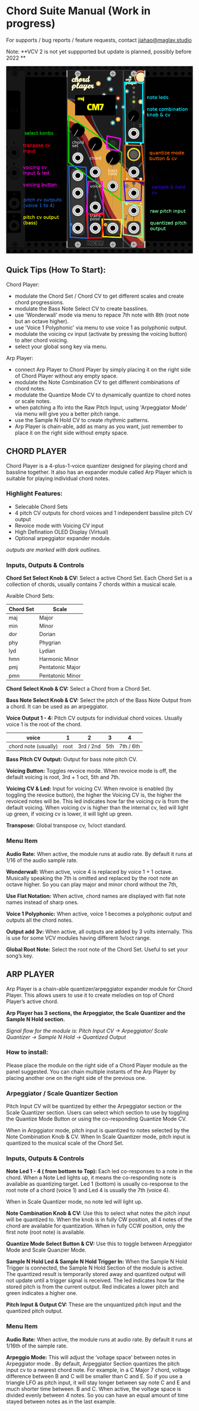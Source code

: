 # Chord Suite Manual (Work in progress)

For supports / bug reports / feature requests, contact jiahao@maglav.studio 

Note: **VCV 2 is not yet suppported but update is planned, possibly before 2022 **

![Alt text](.//chordsuite.png?raw=true "Chord Suite")

## Quick Tips (How To Start):

Chord Player:

- modulate the Chord Set / Chord CV to get different scales and create chord progressions.
- modulate the Bass Note Select CV to create basslines.
- use 'Wonderwall' mode via menu to repace 7th note with 8th (root note but an octave higher).
- use 'Voice 1 Polyphonic' via menu to use voice 1 as polyphonic output.
- modulate the voicing cv input (activate by pressing the voicing button) to alter chord voicing.
- select your global song key via menu.

Arp Player:
- connect Arp Player to Chord Player by simply placing it on the right side of Chord Player without any empty space.
- modulate the Note Combination CV to get different combinations of chord notes.
- modulate the Quantize Mode CV to dynamically quantize to chord notes or scale notes.
- when patching a lfo into the Raw Pitch Input, using 'Arpeggiator Mode' via menu will give you a better pitch range.
- use the Sample N Hold CV to create rhythmic patterns.
- Arp Player is chain-able, add as many as you want, just remember to place it on the right side without empty space. 

## CHORD PLAYER

Chord Player is a 4-plus-1-voice quantizer designed for playing chord and bassline together.
It also has an expander module called Arp Player which is suitable for playing individual chord notes.

### Highlight Features:
	
- Selecable Chord Sets
- 4 pitch CV outputs for chord voices and 1 independent bassline pitch CV output
- Revoice mode with Voicing CV input
- High Defination OLED Display (Virtual)
- Optional arpeggiator expander module.

*outputs are marked with dark outlines.*

### Inputs, Outputs & Controls

**Chord Set Select Knob & CV:** Select a active Chord Set. Each Chord Set is a collection of chords, usually contains 7 chords within a musical scale.

Avaible Chord Sets:

| Chord Set | Scale            |
|-----------|------------------|
| maj       | Major            |
| min       | Minor            |
| dor       | Dorian           |
| phy       | Phygrian         |
| lyd       | Lydian           |
| hmn       | Harmonic Minor   |
| pmj       | Pentatonic Major |
| pmn       | Pentatonic Minor |

**Chord Select Knob & CV:** Select a Chord from a Chord Set.

**Bass Note Select Knob & CV:** Select the pitch of the Bass Note Output from a chord. It can be used as an arpeggiator.

**Voice Output 1 - 4:** Pitch CV outputs for individual chord voices. Usually voice 1 is the root of the chord.
	
| voice                | 1    | 2         | 3   | 4         |
|----------------------|------|-----------|-----|-----------|
| chord note (usually) | root | 3rd / 2nd | 5th | 7th / 6th |



**Bass Pitch CV Output:** Output for bass note pitch CV.

**Voicing Button:** Toggles revoice mode. When revoice mode is off, the default voicing is root, 3rd + 1 oct, 5th and 7th.

**Voicing CV & Led:** Input for voicing CV. When revoice is enabled (by toggling the revoice button), the higher the Voicing CV is, the higher the revoiced notes will be.
This led indicates how far the voicing cv is from the default voicing. When voicing cv is higher than the internal cv, led will light up green, if voicing cv is lower, it will light up green.

**Transpose:** Global transpose cv, 1v/oct standard.

### Menu Item
**Audio Rate:** When active, the module runs at audio rate. By default it runs at 1/16 of the audio sample rate. 

**Wonderwall:** When active, voice 4 is replaced by voice 1 + 1 octave. Musically speaking the 7th is omitted and replaced by the root note an octave higher. So you can play major and minor chord without the 7th,

**Use Flat Notation:** When active, chord names are displayed with flat note names instead of sharp ones.

**Voice 1 Polyphonic:** When active, voice 1 becomes a polyphonic output and outputs all the chord notes.

**Output add 3v:** When active, all outputs are added by 3 volts internally. This is use for some VCV modules having different 1v/oct range.

**Global Root Note:** Select the root note of the Chord Set. Useful to set your song’s key.

## ARP PLAYER

Arp Player is a chain-able quantizer/arpeggiator expander module for Chord Player. This allows users to use it to create melodies on top of Chord Player’s active chord.

**Arp Player has 3 sections, the Arpeggiator, the Scale Quantizer and the Sample N Hold section.**

*Signal flow for the module is:*
	*Pitch Input CV -> Arpeggiator/ Scale Quantizer -> Sample N Hold -> Quantized Output*

### How to install:  
Please place the module on the right side of a Chord Player module as the panel suggested. You can chain multiple instants of the Arp Player by placing another one on the right side of the previous one.

### Arpeggiator / Scale Quantizer Section
Pitch Input CV will be quantized by either the Arpeggiator section or the Scale Quantizer section. Users can select which section to use by toggling the Quantize Mode Button or using the co-responding Quantize Mode CV.

When in Arpggiator mode, pitch input is quantized to notes selected by the Note Combination Knob & CV. When In Scale Quantizer mode, pitch input is quantized to the musical scale of the Chord Set.

### Inputs, Outputs & Controls
**Note Led 1 - 4 ( from bottom to Top):** Each led co-responses to a note in the chord. When a Note Led lights up, it means the co-responding note is available as quantizing target. Led 1 (bottom) is usually co-response to the root note of a chord (voice 1) and Led 4 is usually the 7th (voice 4).

When in Scale Quantizer mode, no note led will light up.
 
**Note Combination Knob & CV:** Use this to select what notes the pitch input will be quantized to.
When the knob is in fully CW position, all 4 notes of the chord are available for quantization. When in fully CCW position, only the first note (root note) is available.

**Quantize Mode Select Button & CV:** Use this to toggle between Arpeggiator Mode and Scale Quanzier Mode.

**Sample N Hold Led & Sample N Hold Trigger In:** When the Sample N Hold Trigger is connected, the Sample N Hold Section of the module is active. The quantized result is temporarily stored away and quantized output will not update until a trigger signal is received.
The led indicates how far the stored pitch is from the current output. Red indicates a lower pitch and green indicates a higher one.

**Pitch Input & Output CV:** These are the unquantized pitch input and the quantized pitch output.

### Menu Item

**Audio Rate:** When active, the module runs at audio rate. By default it runs at 1/16th of the sample rate. 

**Arpeggio Mode:** This will adjust the ‘voltage space’ between notes in Arpeggiator mode . By default, Arpeggiator Section quantizes the pitch input cv to a nearest chord note. 
For example, in a C Major 7 chord, voltage difference between B and C will be smaller than C and E. So if you use a triangle LFO as pitch input, it will stay longer between say note C and E and much shorter time between. B and C.
	When active, the voltage space is divided evenly between 4 notes. So you can have an equal amount of time stayed between notes as in the last example.


